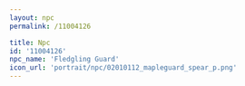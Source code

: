 ```yaml
---
layout: npc
permalink: /11004126

title: Npc
id: '11004126'
npc_name: 'Fledgling Guard'
icon_url: 'portrait/npc/02010112_mapleguard_spear_p.png'
---
```


